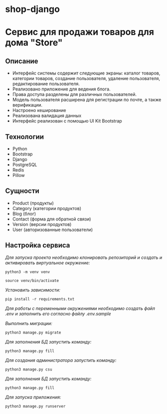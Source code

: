 # shop-django
# Сервис для продажи товаров для дома "Store"

## Описание
* Интерфейс системы содержит следующие экраны: каталог товаров, категории товаров, создание пользователя, удаление
  пользователя, редактирование пользователя.
* Реализовано приложение для ведения блога.
* Права доступа разделены для различных пользователей.
* Модель пользователя расширена для регистрации по почте, а также верификации.
* Настроено кеширование
* Реализована валидация данных
* Интерфейс реализован с помощью UI Kit Bootstrap

## Технологии

* Python
* Bootstrap
* Django
* PostgreSQL
* Redis
* Pillow

## Сущности

- Product (продукты)
- Category (категории продуктов)
- Blog (блог)
- Contact (форма для обратной связи)
- Version (версии продуктов)
- User (авторизованные пользователи)

## Настройка сервиса
_Для запуска проекта необходимо клонировать репозиторий и создать и активировать виртуальное окружение:_

```
python3 -m venv venv
```
```
source venv/bin/activate
```

_Установить зависимости:_

```
pip install -r requirements.txt
```

_Для работы с переменными окружениями необходимо создать файл .env и заполнить его согласно файлу .env.sample_

_Выполнить миграции:_

```
python3 manage.py migrate
```

_Для заполнения БД запустить команду:_

```
python3 manage.py fill
```

_Для создания администратора запустить команду:_

```
python3 manage.py csu
```

_Для заполнения БД запустить команду:_

```
python3 manage.py fill
```

_Для запуска приложения:_

```
python3 manage.py runserver
```
